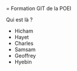= Formation GIT de la POEI

Qui est là ?




* Hicham
* Hayet 
* Charles
* Samsam
* Geoffrey
* Hyebin
